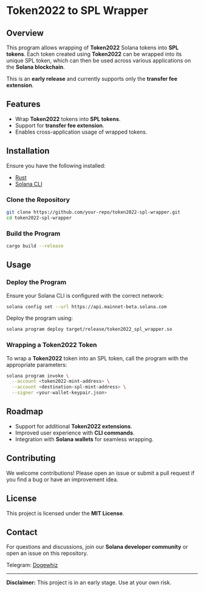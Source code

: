 # Token2022 to SPL Wrapper

## Overview
This program allows wrapping of **Token2022** Solana tokens into **SPL tokens**. Each token created using **Token2022** can be wrapped into its unique SPL token, which can then be used across various applications on the **Solana blockchain**.

This is an **early release** and currently supports only the **transfer fee extension**.

## Features
- Wrap **Token2022** tokens into **SPL tokens**.
- Support for **transfer fee extension**.
- Enables cross-application usage of wrapped tokens.

## Installation
Ensure you have the following installed:
- [Rust](https://www.rust-lang.org/)
- [Solana CLI](https://docs.solana.com/cli/install-solana-cli)

### Clone the Repository
```sh
git clone https://github.com/your-repo/token2022-spl-wrapper.git
cd token2022-spl-wrapper
```

### Build the Program
```sh
cargo build --release
```

## Usage

### Deploy the Program
Ensure your Solana CLI is configured with the correct network:
```sh
solana config set --url https://api.mainnet-beta.solana.com
```

Deploy the program using:
```sh
solana program deploy target/release/token2022_spl_wrapper.so
```

### Wrapping a Token2022 Token
To wrap a **Token2022** token into an SPL token, call the program with the appropriate parameters:
```sh
solana program invoke \
  --account <token2022-mint-address> \
  --account <destination-spl-mint-address> \
  --signer <your-wallet-keypair.json>
```

## Roadmap
- Support for additional **Token2022 extensions**.
- Improved user experience with **CLI commands**.
- Integration with **Solana wallets** for seamless wrapping.

## Contributing
We welcome contributions! Please open an issue or submit a pull request if you find a bug or have an improvement idea.

## License
This project is licensed under the **MIT License**.

## Contact
For questions and discussions, join our **Solana developer community** or open an issue on this repository.

Telegram: [Dogewhiz](https://t.me/dogewhiz)

---
**Disclaimer:** This project is in an early stage. Use at your own risk.

